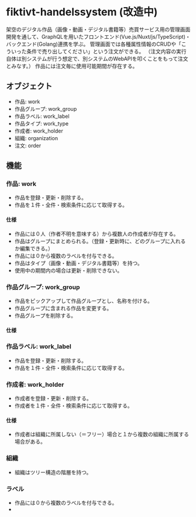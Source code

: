 # fiktivt-handelssystem (改造中)

架空のデジタル作品（画像・動画・デジタル書籍等）売買サービス用の管理画面開発を通して、GraphQLを用いたフロントエンド(Vue.js/Nuxt/js/TypeScript)・バックエンド(Golang)連携を学ぶ。
管理画面では各種属性情報のCRUDや「こういった条件で売り出してください」という注文ができる。
（注文内容の実行自体は別システムが行う想定で、別システムのWebAPIを叩くことをもって注文とみなす。）
作品には注文毎に使用可能期間が存在する。

## オブジェクト

- 作品: work
- 作品グループ: work_group
- 作品ラベル: work_label
- 作品タイプ: work_type
- 作成者: work_holder
- 組織: organization
- 注文: order

## 機能

### 作品: work

- 作品を登録・更新・削除する。
- 作品を１件・全件・検索条件に応じて取得する。

#### 仕様

- 作品には０人（作者不明を意味する）から複数人の作成者が存在する。
- 作品はグループにまとめられる。（登録・更新時に、どのグループに入れるか編集できる。）
- 作品には０から複数のラベルを付与できる。
- 作品はタイプ（画像・動画・デジタル書籍等）を持つ。
- 使用中の期間内の場合は更新・削除できない。

### 作品グループ: work_group

- 作品をピックアップして作品グループとし、名称を付ける。
- 作品グループに含まれる作品を変更する。
- 作品グループを削除する。

#### 仕様

### 作品ラベル: work_label

- 作品を登録・更新・削除する。
- 作品を１件・全件・検索条件に応じて取得する。



### 作成者: work_holder

- 作成者を登録・更新・削除する。
- 作成者を１件・全件・検索条件に応じて取得する。

#### 仕様

- 作成者は組織に所属しない（＝フリー）場合と１から複数の組織に所属する場合がある。

### 組織

- 組織はツリー構造の階層を持つ。

### ラベル

- 作品には０から複数のラベルを付与できる。
-